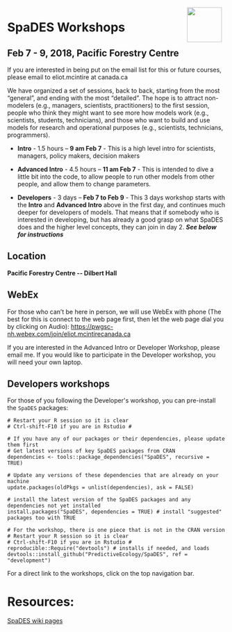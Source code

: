 <img align="right" width="80" vspace="10" hspace="10" src="https://github.com/PredictiveEcology/SpaDES/raw/master/docs/images/SpaDES.png">

# SpaDES Workshops

## Feb 7 - 9, 2018, Pacific Forestry Centre

If you are interested in being put on the email list for this or future courses, please email to eliot.mcintire at canada.ca

We have organized a set of sessions, back to back, starting from the most “general”, and ending with the most “detailed”. The hope is to attract non-modelers (e.g., managers, scientists, practitioners) to the first session, people who think they might want to see more how models work (e.g., scientists, students, technicians), and those who want to build and use models for research and operational purposes (e.g., scientists, technicians, programmers).

- **Intro** - 1.5 hours – **9 am Feb 7** - This is a high level intro for scientists, managers, policy makers, decision makers

- **Advanced Intro** - 4.5 hours – **11 am Feb 7** - This is intended to dive a little bit into the code, to allow people to run other models from other people, and allow them to change parameters.

- **Developers** - 3 days – **Feb 7 to Feb 9** - This 3 days workshop starts with the **Intro** and **Advanced Intro** above in the first day, and continues much deeper for developers of models. That means that if somebody who is interested in developing, but has already a good grasp on what SpaDES does and the higher level concepts, they can join in day 2.  ***See below for instructions***


## Location

**Pacific Forestry Centre  -- Dilbert Hall**

## WebEx

For those who can’t be here in person, we will use WebEx with phone (The best for this is connect to the web page first, then let the web page dial you by clicking on Audio):
https://pwgsc-nh.webex.com/join/eliot.mcintirecanada.ca

If you are interested in the Advanced Intro or Developer Workshop, please email me.
If you would like to participate in the Developer workshop, you will need your own laptop.


## Developers workshops

For those of you following the Developer's workshop, you can pre-install the `SpaDES` packages:


```
# Restart your R session so it is clear
# Ctrl-shift-F10 if you are in Rstudio #

# If you have any of our packages or their dependencies, please update them first
# Get latest versions of key SpaDES packages from CRAN
dependencies <- tools::package_dependencies("SpaDES", recursive = TRUE)

# Update any versions of these dependencies that are already on your machine
update.packages(oldPkgs = unlist(dependencies), ask = FALSE) 

# install the latest version of the SpaDES packages and any dependencies not yet installed
install.packages("SpaDES", dependencies = TRUE) # install "suggested" packages too with TRUE

# For the workshop, there is one piece that is not in the CRAN version
# Restart your R session so it is clear
# Ctrl-shift-F10 if you are in Rstudio #
reproducible::Require("devtools") # installs if needed, and loads
devtools::install_github("PredictiveEcology/SpaDES", ref = "development")

```

For a direct link to the workshops, click on the top navigation bar.

# Resources:

[SpaDES wiki pages](https://github.com/PredictiveEcology/SpaDES/wiki)
